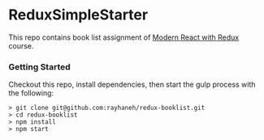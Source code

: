 # ReduxSimpleStarter

This repo contains book list assignment of [Modern React with Redux](https://www.udemy.com/react-redux/learn/v4/overview) course.

### Getting Started
Checkout this repo, install dependencies, then start the gulp process with the following:

```
> git clone git@github.com:rayhaneh/redux-booklist.git
> cd redux-booklist
> npm install
> npm start
```

